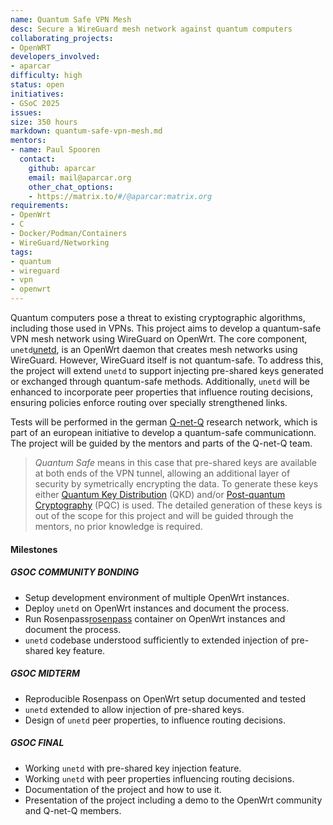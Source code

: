 ```yaml
---
name: Quantum Safe VPN Mesh
desc: Secure a WireGuard mesh network against quantum computers
collaborating_projects:
- OpenWRT
developers_involved:
- aparcar
difficulty: high
status: open
initiatives:
- GSoC 2025
issues:
size: 350 hours
markdown: quantum-safe-vpn-mesh.md
mentors:
- name: Paul Spooren
  contact:
    github: aparcar
    email: mail@aparcar.org
    other_chat_options:
    - https://matrix.to/#/@aparcar:matrix.org
requirements:
- OpenWrt
- C
- Docker/Podman/Containers
- WireGuard/Networking
tags:
- quantum
- wireguard
- vpn
- openwrt
---
```


Quantum computers pose a threat to existing cryptographic algorithms, including
those used in VPNs. This project aims to develop a quantum-safe VPN mesh network
using WireGuard on OpenWrt. The core component, `unetd`[unetd], is an OpenWrt daemon
that creates mesh networks using WireGuard. However, WireGuard itself is not
quantum-safe. To address this, the project will extend `unetd` to support
injecting pre-shared keys generated or exchanged through quantum-safe methods.
Additionally, `unetd` will be enhanced to incorporate peer properties that
influence routing decisions, ensuring policies enforce routing over specially
strengthened links.

Tests will be performed in the german [Q-net-Q][qnq] research network, which is part of
an european initiative to develop a quantum-safe communicationn. The project
will be guided by the mentors and parts of the Q-net-Q team.

> *Quantum Safe* means in this case that pre-shared keys are available at both
ends of the VPN tunnel, allowing an additional layer of security by symetrically
encrypting the data. To generate these keys either [Quantum Key
Distribution][qkd] (QKD) and/or [Post-quantum Cryptography][pqc] (PQC) is used.
The detailed generation of these keys is out of the scope for this project and
will be guided through the mentors, no prior knowledge is required.

[unetd]: https://github.com/openwrt/unetd
[qkd]: https://en.wikipedia.org/wiki/Quantum_key_distribution
[pqc]: https://en.wikipedia.org/wiki/Post-quantum_cryptography
[qnq]: https://q-net-q.eu

#### Milestones

##### GSOC COMMUNITY BONDING

* Setup development environment of multiple OpenWrt instances.
* Deploy `unetd` on OpenWrt instances and document the process.
* Run Rosenpass[rosenpass] container on OpenWrt instances and document the process.
* `unetd` codebase understood sufficiently to extended injection of pre-shared key feature.

[rosenpass]: https://rosenpass.eu

##### GSOC MIDTERM

* Reproducible Rosenpass on OpenWrt setup documented and tested
* `unetd` extended to allow injection of pre-shared keys.
* Design of `unetd` peer properties, to influence routing decisions.

##### GSOC FINAL

* Working `unetd` with pre-shared key injection feature.
* Working `unetd` with peer properties influencing routing decisions.
* Documentation of the project and how to use it.
* Presentation of the project including a demo to the OpenWrt community and Q-net-Q members.
